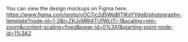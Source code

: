 You can view the design mockups on Figma here.
https://www.figma.com/proto/yOC7ic2d5WpBITlKsYYdg6/photography-template?node-id=1-2&t=ZKJvMRI4TUfWLtTi-1&scaling=min-zoom&content-scaling=fixed&page-id=0%3A1&starting-point-node-id=1%3A2
